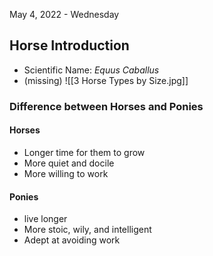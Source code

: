May 4, 2022 - Wednesday
## Horse Introduction
- Scientific Name: *Equus Caballus*
- (missing)
![[3 Horse Types by Size.jpg]]

### Difference between Horses and Ponies
#### Horses
- Longer time for them to grow
- More quiet and docile
- More willing to work
#### Ponies
- live longer
- More stoic, wily, and intelligent
- Adept at avoiding work